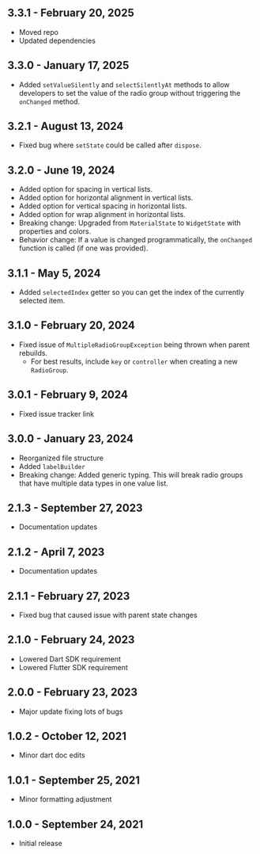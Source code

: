 ## 3.3.1 - February 20, 2025

- Moved repo
- Updated dependencies

## 3.3.0 - January 17, 2025

- Added `setValueSilently` and `selectSilentlyAt` methods to allow developers to set the value of the radio group without triggering the `onChanged` method.

## 3.2.1 - August 13, 2024

- Fixed bug where `setState` could be called after `dispose`.

## 3.2.0 - June 19, 2024

- Added option for spacing in vertical lists.
- Added option for horizontal alignment in vertical lists.
- Added option for vertical spacing in horizontal lists.
- Added option for wrap alignment in horizontal lists.
- Breaking change: Upgraded from `MaterialState` to `WidgetState` with properties and colors.
- Behavior change: If a value is changed programmatically, the `onChanged` function is called (if one was provided).

## 3.1.1 - May 5, 2024

- Added `selectedIndex` getter so you can get the index of the currently selected item.

## 3.1.0 - February 20, 2024

- Fixed issue of `MultipleRadioGroupException` being thrown when parent rebuilds.
  - For best results, include `key` or `controller` when creating a new `RadioGroup`.

## 3.0.1 - February 9, 2024

- Fixed issue tracker link

## 3.0.0 - January 23, 2024

- Reorganized file structure
- Added `labelBuilder`
- Breaking change: Added generic typing. This will break radio groups that have multiple data types in one value list.

## 2.1.3 - September 27, 2023

- Documentation updates

## 2.1.2 - April 7, 2023

- Documentation updates

## 2.1.1 - February 27, 2023

- Fixed bug that caused issue with parent state changes

## 2.1.0 - February 24, 2023

- Lowered Dart SDK requirement
- Lowered Flutter SDK requirement

## 2.0.0 - February 23, 2023

- Major update fixing lots of bugs

## 1.0.2 - October 12, 2021

- Minor dart doc edits

## 1.0.1 - September 25, 2021

- Minor formatting adjustment

## 1.0.0 - September 24, 2021

- Initial release
